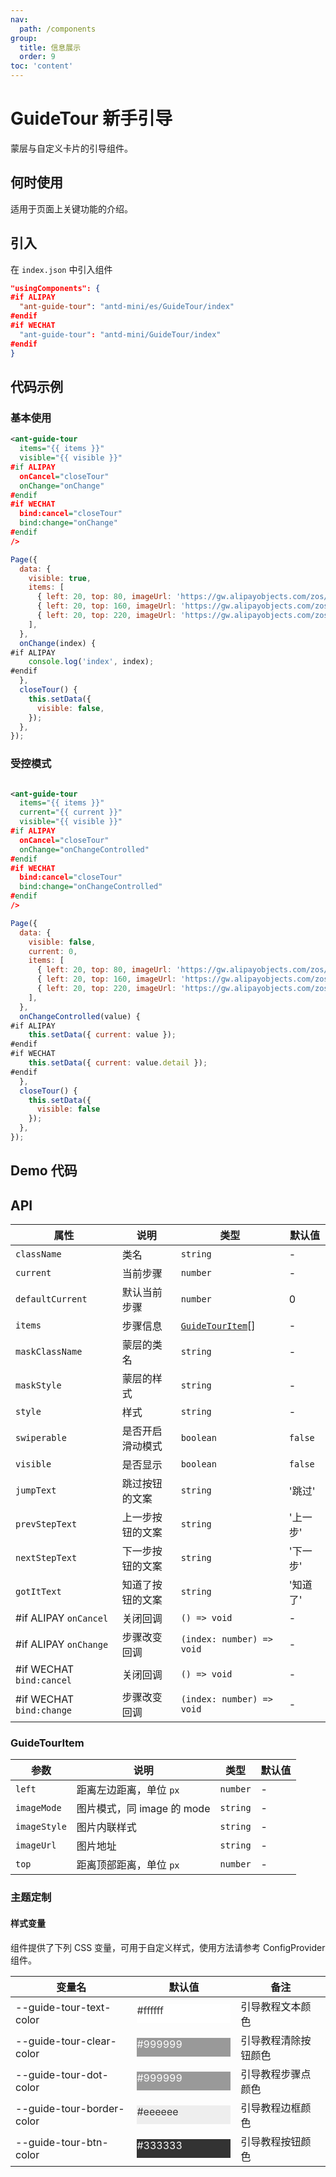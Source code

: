 ```yaml
---
nav:
  path: /components
group:
  title: 信息展示
  order: 9
toc: 'content'
---
```


# GuideTour 新手引导

蒙层与自定义卡片的引导组件。

## 何时使用

适用于页面上关键功能的介绍。

## 引入

在 `index.json` 中引入组件

```json
"usingComponents": {
#if ALIPAY
  "ant-guide-tour": "antd-mini/es/GuideTour/index"
#endif
#if WECHAT
  "ant-guide-tour": "antd-mini/GuideTour/index"
#endif
}
```

## 代码示例

### 基本使用

```xml
<ant-guide-tour
  items="{{ items }}"
  visible="{{ visible }}"
#if ALIPAY
  onCancel="closeTour"
  onChange="onChange"
#endif
#if WECHAT
  bind:cancel="closeTour"
  bind:change="onChange"
#endif
/>
```

```js
Page({
  data: {
    visible: true,
    items: [
      { left: 20, top: 80, imageUrl: 'https://gw.alipayobjects.com/zos/antfincdn/IV3MGP1qL/bianzu%25252013.png', imageMode: 'widthFix' },
      { left: 20, top: 160, imageUrl: 'https://gw.alipayobjects.com/zos/antfincdn/%26B6d3lBJn/bianzu%25252020.png' },
      { left: 20, top: 220, imageUrl: 'https://gw.alipayobjects.com/zos/antfincdn/lwVOkCcwb/bianzu%25252021.png' },
    ],
  },
  onChange(index) {
#if ALIPAY
    console.log('index', index);
#endif
  },
  closeTour() {
    this.setData({
      visible: false,
    });
  },
});
```

### 受控模式

```xml

<ant-guide-tour
  items="{{ items }}"
  current="{{ current }}"
  visible="{{ visible }}"
#if ALIPAY
  onCancel="closeTour"
  onChange="onChangeControlled"
#endif
#if WECHAT
  bind:cancel="closeTour"
  bind:change="onChangeControlled"
#endif
/>

```

```js
Page({
  data: {
    visible: false,
    current: 0,
    items: [
      { left: 20, top: 80, imageUrl: 'https://gw.alipayobjects.com/zos/antfincdn/IV3MGP1qL/bianzu%25252013.png', imageMode: 'widthFix' },
      { left: 20, top: 160, imageUrl: 'https://gw.alipayobjects.com/zos/antfincdn/%26B6d3lBJn/bianzu%25252020.png' },
      { left: 20, top: 220, imageUrl: 'https://gw.alipayobjects.com/zos/antfincdn/lwVOkCcwb/bianzu%25252021.png' },
    ],
  },
  onChangeControlled(value) {
#if ALIPAY
    this.setData({ current: value });
#endif
#if WECHAT
    this.setData({ current: value.detail });
#endif
  },
  closeTour() {
    this.setData({
      visible: false
    });
  },
});


```

## Demo 代码

<code src='../../demo/pages/GuideTour/index'></code>

## API

| 属性                     | 说明             | 类型                                | 默认值   |
| ------------------------ | ---------------- | ----------------------------------- | -------- |
| `className`              | 类名             | `string`                            | -        |
| `current`                | 当前步骤         | `number`                            | -        |
| `defaultCurrent`         | 默认当前步骤     | `number`                            | 0        |
| `items`                  | 步骤信息         | [`GuideTourItem`](#guidetourttem)[] | -        |
| `maskClassName`          | 蒙层的类名       | `string`                            | -        |
| `maskStyle`              | 蒙层的样式       | `string`                            | -        |
| `style`                  | 样式             | `string`                            | -        |
| `swiperable`             | 是否开启滑动模式 | `boolean`                           | `false`  |
| `visible`                | 是否显示         | `boolean`                           | `false`  |
| `jumpText`               | 跳过按钮的文案   | `string`                            | '跳过'   |
| `prevStepText`           | 上一步按钮的文案 | `string`                            | '上一步' |
| `nextStepText`           | 下一步按钮的文案 | `string`                            | '下一步' |
| `gotItText`              | 知道了按钮的文案 | `string`                            | '知道了' |
| #if ALIPAY `onCancel`    | 关闭回调         | `() => void`                        | -        |
| #if ALIPAY `onChange`    | 步骤改变回调     | `(index: number) => void`           | -        |
| #if WECHAT `bind:cancel` | 关闭回调         | `() => void`                        | -        |
| #if WECHAT `bind:change` | 步骤改变回调     | `(index: number) => void`           | -        |

### GuideTourItem

| 参数         | 说明                       | 类型     | 默认值 |
| ------------ | -------------------------- | -------- | ------ |
| `left`       | 距离左边距离，单位 `px`    | `number` | -      |
| `imageMode`  | 图片模式，同 image 的 mode | `string` | -      |
| `imageStyle` | 图片内联样式               | `string` | -      |
| `imageUrl`   | 图片地址                   | `string` | -      |
| `top`        | 距离顶部距离，单位 `px`    | `number` | -      |

### 主题定制

#### 样式变量

组件提供了下列 CSS 变量，可用于自定义样式，使用方法请参考 ConfigProvider 组件。

| 变量名                    | 默认值                                                                                            | 备注                 |
| ------------------------- | ------------------------------------------------------------------------------------------------- | -------------------- |
| --guide-tour-text-color   | <div style="width: 150px; height: 30px; background-color: #ffffff; color: #333333;">#ffffff</div> | 引导教程文本颜色     |
| --guide-tour-clear-color  | <div style="width: 150px; height: 30px; background-color: #999999; color: #ffffff;">#999999</div> | 引导教程清除按钮颜色 |
| --guide-tour-dot-color    | <div style="width: 150px; height: 30px; background-color: #999999; color: #ffffff;">#999999</div> | 引导教程步骤点颜色   |
| --guide-tour-border-color | <div style="width: 150px; height: 30px; background-color: #eeeeee; color: #333333;">#eeeeee</div> | 引导教程边框颜色     |
| --guide-tour-btn-color    | <div style="width: 150px; height: 30px; background-color: #333333; color: #ffffff;">#333333</div> | 引导教程按钮颜色     |
